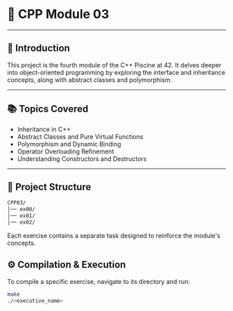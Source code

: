 # 🚀 CPP Module 03

---

## 📌 Introduction 
This project is the fourth module of the C++ Piscine at 42. It delves deeper into object-oriented programming by exploring the interface and inheritance concepts, along with abstract classes and polymorphism.

---

## 📚 Topics Covered
- Inheritance in C++
- Abstract Classes and Pure Virtual Functions
- Polymorphism and Dynamic Binding
- Operator Overloading Refinement
- Understanding Constructors and Destructors

---

## 📂 Project Structure
```bash
CPP03/
│── ex00/
│── ex01/
│── ex02/
```

Each exercise contains a separate task designed to reinforce the module's concepts.

## ⚙️ Compilation & Execution 
To compile a specific exercise, navigate to its directory and run:
```bash
make
./<executive_name>
```
